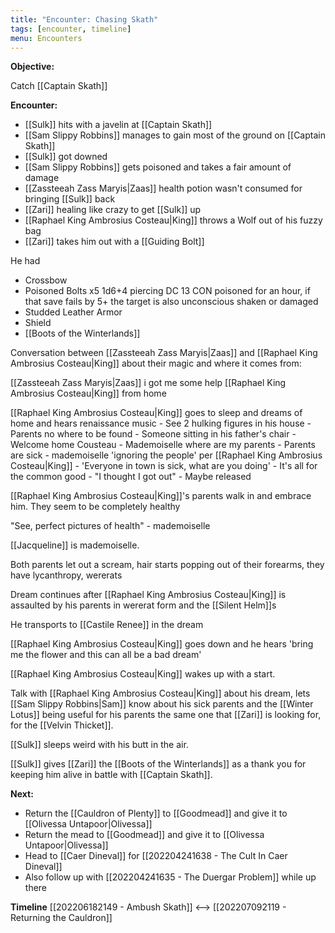 ```yaml
---
title: "Encounter: Chasing Skath"
tags: [encounter, timeline]
menu: Encounters
---
```

**Objective:** 

Catch [[Captain Skath]]

**Encounter:**
- [[Sulk]] hits with a javelin at [[Captain Skath]]
- [[Sam Slippy Robbins]] manages to gain most of the ground on [[Captain Skath]]
- [[Sulk]] got downed
- [[Sam Slippy Robbins]] gets poisoned and takes a fair amount of damage
- [[Zassteeah Zass Maryis|Zaas]] health potion wasn't consumed for bringing [[Sulk]] back
- [[Zari]] healing like crazy to get [[Sulk]] up
- [[Raphael King Ambrosius Costeau|King]] throws a Wolf out of his fuzzy bag
- [[Zari]] takes him out with a [[Guiding Bolt]]

He had
- Crossbow
- Poisoned Bolts x5 1d6+4 piercing DC 13 CON poisoned for an hour, if that save fails by 5+ the target is also unconscious shaken or damaged
- Studded Leather Armor
- Shield
- [[Boots of the Winterlands]]

Conversation between [[Zassteeah Zass Maryis|Zaas]] and [[Raphael King Ambrosius Costeau|King]] about their magic and where it comes from:

[[Zassteeah Zass Maryis|Zaas]] i got me some help
[[Raphael King Ambrosius Costeau|King]] from home

[[Raphael King Ambrosius Costeau|King]] goes to sleep and dreams of home and hears renaissance music
	- See 2 hulking figures in his house
	- Parents no where to be found
	- Someone sitting in his father's chair
		- Welcome home Cousteau
		- Mademoiselle where are my parents
	- Parents are sick
	- mademoiselle 'ignoring the people' per [[Raphael King Ambrosius Costeau|King]]
	- 'Everyone in town is sick, what are you doing'
		- It's all for the common good
	- "I thought I got out"
		- Maybe released

[[Raphael King Ambrosius Costeau|King]]'s parents walk in and embrace him. They seem to be completely healthy

"See, perfect pictures of health" - mademoiselle

[[Jacqueline]] is mademoiselle.

Both parents let out a scream, hair starts popping out of their forearms, they have lycanthropy, wererats

Dream continues after [[Raphael King Ambrosius Costeau|King]] is assaulted by his parents in wererat form and the [[Silent Helm]]s

He transports to [[Castile Renee]] in the dream

[[Raphael King Ambrosius Costeau|King]] goes down and he hears 'bring me the flower and this can all be a bad dream'

[[Raphael King Ambrosius Costeau|King]] wakes up with a start.

Talk with [[Raphael King Ambrosius Costeau|King]] about his dream, lets [[Sam Slippy Robbins|Sam]] know about his sick parents and the [[Winter Lotus]] being useful for his parents the same one that [[Zari]] is looking for, for the [[Velvin Thicket]].

[[Sulk]] sleeps weird with his butt in the air.

[[Sulk]] gives [[Zari]] the [[Boots of the Winterlands]] as a thank you for keeping him alive in battle with [[Captain Skath]].

**Next:**

- Return the [[Cauldron of Plenty]] to [[Goodmead]] and give it to [[Olivessa Untapoor|Olivessa]]
- Return the mead to [[Goodmead]] and give it to [[Olivessa Untapoor|Olivessa]]
- Head to [[Caer Dineval]] for [[202204241638 - The Cult In Caer Dineval]]
- Also follow up with [[202204241635 - The Duergar Problem]] while up there


**Timeline**
 [[202206182149 - Ambush Skath]] <--> [[202207092119 - Returning the Cauldron]]

<span class='ob-timelines' data-date='1514-03-28-00' data-title="Chasing Skath"></span>